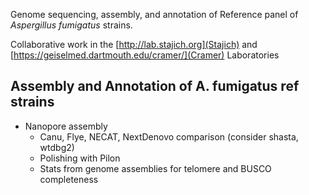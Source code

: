 Genome sequencing, assembly, and annotation of Reference panel of _Aspergillus fumigatus_ strains.

Collaborative work in the [http://lab.stajich.org](Stajich) and [https://geiselmed.dartmouth.edu/cramer/](Cramer) Laboratories

## Assembly and Annotation of A. fumigatus ref strains

 * Nanopore assembly
   * Canu, Flye, NECAT, NextDenovo comparison (consider shasta, wtdbg2)
   * Polishing with Pilon
   * Stats from genome assemblies for telomere and BUSCO completeness
